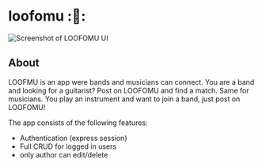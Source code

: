 # loofomu :🎸:

![Screenshot of LOOFOMU UI](https://raw.githubusercontent.com/maktooob/stay_on_track/main/images/Screenshot%202022-06-30%20at%2017.28.25.png)

## About 
LOOFMU is an app were bands and musicians can connect. You are a band and looking for a guitarist? Post on LOOFOMU and find a match.
Same for musicians. You play an instrument and want to join a band, just post on LOOFOMU!

The app consists of the following features:

- Authentication (express session)
- Full CRUD for logged in users
- only author can edit/delete